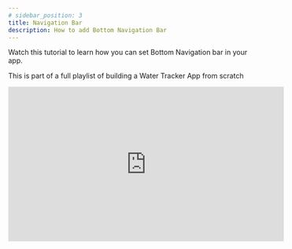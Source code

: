 ```yaml
---
# sidebar_position: 3
title: Navigation Bar 
description: How to add Bottom Navigation Bar
---
```


Watch this tutorial to learn how you can set Bottom Navigation bar in your app.

This is part of a full playlist of building a Water Tracker App from scratch

<iframe width="560" height="315" src="https://www.youtube.com/embed/RxcwMIzJPgs" title="Bottom Navigation Bar in Nowa | Water Tracker App Part 4" frameborder="0" allow="accelerometer; autoplay; clipboard-write; encrypted-media; gyroscope; picture-in-picture; web-share" referrerpolicy="strict-origin-when-cross-origin" allowfullscreen></iframe>
